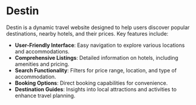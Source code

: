 ﻿# Destin
Destin is a dynamic travel website designed to help users discover popular destinations, nearby hotels, and their prices. Key features include:

- **User-Friendly Interface**: Easy navigation to explore various locations and accommodations.
- **Comprehensive Listings**: Detailed information on hotels, including amenities and pricing.
- **Search Functionality**: Filters for price range, location, and type of accommodation.
- **Booking Options**: Direct booking capabilities for convenience.
- **Destination Guides**: Insights into local attractions and activities to enhance travel planning.
